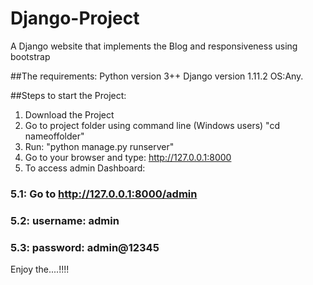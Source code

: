 # Django-Project
A Django website that implements the Blog and responsiveness using bootstrap

##The requirements:
Python version 3++
Django version 1.11.2
OS:Any.

##Steps to start the Project:
1. Download the Project
2. Go to project folder using command line (Windows users) "cd nameoffolder"
3. Run: "python manage.py runserver"
4. Go to your browser and type: http://127.0.0.1:8000
5. To access admin Dashboard:
###  5.1: Go to http://127.0.0.1:8000/admin
###  5.2: username: admin
###  5.3: password: admin@12345

  Enjoy the....!!!!
